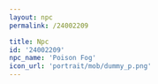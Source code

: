 ```yaml
---
layout: npc
permalink: /24002209

title: Npc
id: '24002209'
npc_name: 'Poison Fog'
icon_url: 'portrait/mob/dummy_p.png'
---
```

